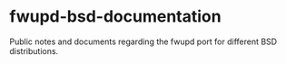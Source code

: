 # fwupd-bsd-documentation
Public notes and documents regarding the fwupd port for different BSD 
distributions.
